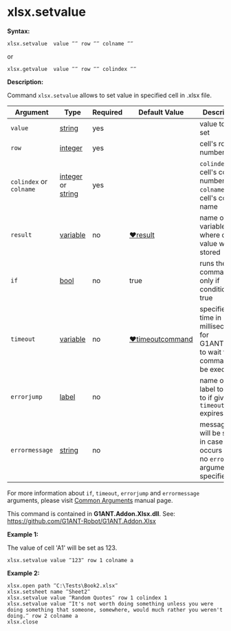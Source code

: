 # xlsx.setvalue

**Syntax:**

```G1ANT
xlsx.setvalue  value ‴‴ row ‴‴ colname ‴‴ 
```

or 

```G1ANT
xlsx.getvalue  value ‴‴ row ‴‴ colindex ‴‴ 
```

**Description:**

Command `xlsx.setvalue` allows to set value in specified cell in .xlsx file.

| Argument | Type | Required | Default Value | Description |
| -------- | ---- | -------- | ------------- | ----------- |
|`value`| [string](https://github.com/G1ANT-Robot/G1ANT.Manual/blob/master/G1ANT-Language/Structures/string.md) | yes |  | value to be set|
|`row`| [integer](https://github.com/G1ANT-Robot/G1ANT.Manual/blob/master/G1ANT-Language/Structures/integer.md) | yes | | cell's row number |
|`colindex` or `colname`|  [integer](https://github.com/G1ANT-Robot/G1ANT.Manual/blob/master/G1ANT-Language/Structures/integer.md)  or [string](https://github.com/G1ANT-Robot/G1ANT.Manual/blob/master/G1ANT-Language/Structures/string.md) | yes |  | `colindex` - cell's column number, `colname` - cell's column name |
|`result`| [variable](https://github.com/G1ANT-Robot/G1ANT.Manual/blob/master/G1ANT-Language/Special-Characters/variable.md) | no | [♥result](https://github.com/G1ANT-Robot/G1ANT.Manual/blob/master/G1ANT-Language/Common-Arguments.md)  | name of variable where cell's value will be stored |
|`if`| [bool](https://github.com/G1ANT-Robot/G1ANT.Manual/blob/master/G1ANT-Language/Structures/bool.md) | no | true | runs the command only if condition is true |
|`timeout`| [variable](https://github.com/G1ANT-Robot/G1ANT.Manual/blob/master/G1ANT-Language/Special-Characters/variable.md) | no | [♥timeoutcommand](https://github.com/G1ANT-Robot/G1ANT.Manual/blob/master/G1ANT-Language/Variables/Special-Variables.md)  | specifies time in milliseconds for G1ANT.Robot to wait for the command to be executed |
|`errorjump`| [label](https://github.com/G1ANT-Robot/G1ANT.Manual/blob/master/G1ANT-Language/Structures/label.md) | no |  | name of the label to jump to if given `timeout` expires |
|`errormessage`| [string](https://github.com/G1ANT-Robot/G1ANT.Manual/blob/master/G1ANT-Language/Structures/string.md) | no |  | message that will be shown in case error occurs and no `errorjump` argument is specified |

For more information about `if`, `timeout`, `errorjump` and `errormessage` arguments, please visit [Common Arguments](https://github.com/G1ANT-Robot/G1ANT.Manual/blob/master/G1ANT-Language/Common-Arguments.md)  manual page.

This command is contained in **G1ANT.Addon.Xlsx.dll**.
See: https://github.com/G1ANT-Robot/G1ANT.Addon.Xlsx

**Example 1:**

The value of cell 'A1' will be set as 123.

```G1ANT
xlsx.setvalue value ‴123‴ row 1 colname a
```

**Example 2:**

```G1ANT
xlsx.open path ‴C:\Tests\Book2.xlsx‴
xlsx.setsheet name ‴Sheet2‴
xlsx.setvalue value ‴Random Quotes‴ row 1 colindex 1
xlsx.setvalue value ‴It's not worth doing something unless you were doing something that someone, somewhere, would much rather you weren't doing.‴ row 2 colname a
xlsx.close
```
